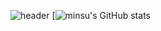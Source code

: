 ![header](https://capsule-render.vercel.app/api?type=rounded&color=timeGradient&text=Park%20Min%20Su%20GitHub%20👋&animation=twinkling&fontSize=40&fontAlignY=50&fontAlign=50&height=180)
[![minsu's GitHub stats](https://github-readme-stats.vercel.app/api?username=minsu11&include_all_commits=true&show_icons=true&theme=cobalt)